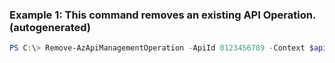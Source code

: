 ### Example 1: This command removes an existing API Operation. (autogenerated)
```powershell
PS C:\> Remove-AzApiManagementOperation -ApiId 0123456789 -Context $apimContext -OperationId 9876543210
```

